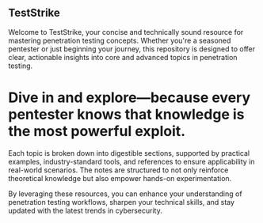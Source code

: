## TestStrike
Welcome to TestStrike, your concise and technically sound resource for mastering penetration testing concepts. Whether you're a seasoned pentester or just beginning your journey, this repository is designed to offer clear, actionable insights into core and advanced topics in penetration testing.

# Dive in and explore—because every pentester knows that knowledge is the most powerful exploit.

Each topic is broken down into digestible sections, supported by practical examples, industry-standard tools, and references to ensure applicability in real-world scenarios. The notes are structured to not only reinforce theoretical knowledge but also empower hands-on experimentation.

By leveraging these resources, you can enhance your understanding of penetration testing workflows, sharpen your technical skills, and stay updated with the latest trends in cybersecurity. 
